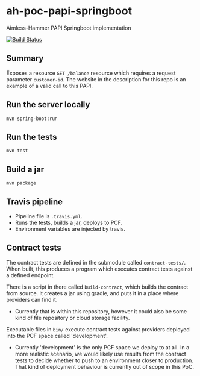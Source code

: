 # ah-poc-papi-springboot
Aimless-Hammer PAPI Springboot implementation

[![Build Status](https://travis-ci.com/zuhlke/ah-poc-papi-springboot.svg?branch=master)](https://travis-ci.com/zuhlke/ah-poc-papi-springboot) 

## Summary

Exposes a resource `GET /balance` resource which requires a request parameter `customer-id`. The website in the description for this repo is an example of a valid call to this PAPI.

## Run the server locally

`mvn spring-boot:run`

## Run the tests

`mvn test`

## Build a jar

`mvn package`

## Travis pipeline

- Pipeline file is `.travis.yml`.
- Runs the tests, builds a jar, deploys to PCF.
- Environment variables are injected by travis.

## Contract tests

The contract tests are defined in the submodule called `contract-tests/`. When built, this produces a program which executes contract tests against a defined endpoint.

There is a script in there called `build-contract`, which builds the contract from source.  It creates a jar using gradle, and puts it in a place where providers can find it.

- Currently that is within this repository, however it could also be some kind of file repository or cloud storage facility.

Executable files in `bin/` execute contract tests against providers deployed into the PCF space called 'development'.

- Currently 'development' is the only PCF space we deploy to at all. In a more realistic scenario, we would likely use results from the contract tests to decide whether to push to an environment
closer to production. That kind of deployment behaviour is currently out of scope in this PoC.